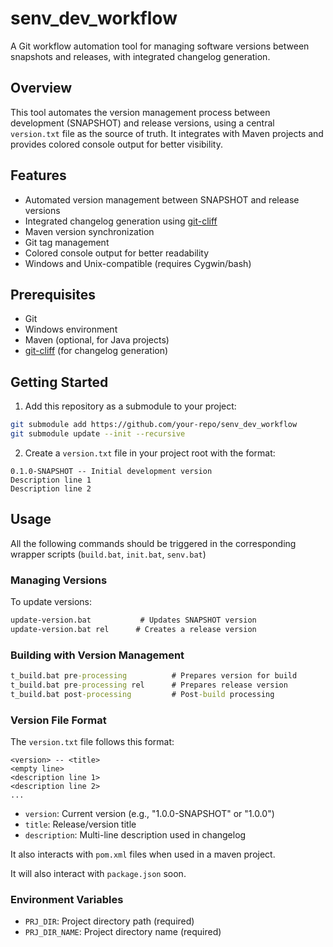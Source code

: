 # senv_dev_workflow

A Git workflow automation tool for managing software versions between snapshots and releases, with integrated changelog generation.

## Overview

This tool automates the version management process between development (SNAPSHOT) and release versions, using a central `version.txt` file as the source of truth. It integrates with Maven projects and provides colored console output for better visibility.

## Features

- Automated version management between SNAPSHOT and release versions
- Integrated changelog generation using [git-cliff](https://git-cliff.org)
- Maven version synchronization
- Git tag management
- Colored console output for better readability
- Windows and Unix-compatible (requires Cygwin/bash)

## Prerequisites

- Git
- Windows environment 
- Maven (optional, for Java projects)
- [git-cliff](https://git-cliff.org) (for changelog generation)

## Getting Started

1. Add this repository as a submodule to your project:

```bash
git submodule add https://github.com/your-repo/senv_dev_workflow
git submodule update --init --recursive
```

2. Create a `version.txt` file in your project root with the format:

```text
0.1.0-SNAPSHOT -- Initial development version
Description line 1
Description line 2
```

## Usage

All the following commands should be triggered in the corresponding wrapper scripts (`build.bat`, `init.bat`, `senv.bat`)

### Managing Versions

To update versions:

```bat
update-version.bat           # Updates SNAPSHOT version
update-version.bat rel      # Creates a release version
```

### Building with Version Management

```bat
t_build.bat pre-processing          # Prepares version for build
t_build.bat pre-processing rel      # Prepares release version
t_build.bat post-processing         # Post-build processing
```

### Version File Format

The `version.txt` file follows this format:

```text
<version> -- <title>
<empty line>
<description line 1>
<description line 2>
...
```

- `version`: Current version (e.g., "1.0.0-SNAPSHOT" or "1.0.0")
- `title`: Release/version title
- `description`: Multi-line description used in changelog

It also interacts with `pom.xml` files when used in a maven project.

It will also interact with `package.json` soon.

### Environment Variables

- `PRJ_DIR`: Project directory path (required)
- `PRJ_DIR_NAME`: Project directory name (required)



